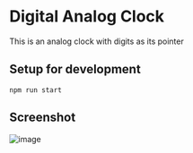 # Digital Analog Clock

This is an analog clock with digits as its pointer

## Setup for development

```
npm run start
```

## Screenshot

![image](https://github.com/user-attachments/assets/ac44f62c-f6ed-4844-8db5-946e3bdcc83e)

